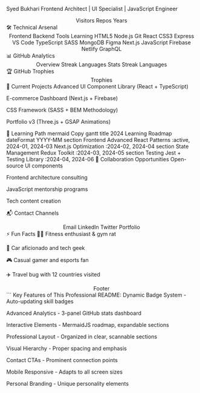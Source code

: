 Syed Bukhari
Frontend Architect | UI Specialist | JavaScript Engineer
<div align="center">
Visitors
Repos
Years

</div>
🛠️ Technical Arsenal
<div align="center">
Frontend	Backend	Tools	Learning
HTML5	Node.js	Git	React
CSS3	Express	VS Code	TypeScript
SASS	MongoDB	Figma	Next.js
JavaScript	Firebase	Netlify	GraphQL
</div>
📊 GitHub Analytics
<div align="center">
Overview	Streak	Languages
Stats	Streak	Languages
</div>
🏆 GitHub Trophies
<div align="center">
Trophies

</div>
🚀 Current Projects
Advanced UI Component Library (React + TypeScript)

E-commerce Dashboard (Next.js + Firebase)

CSS Framework (SASS + BEM Methodology)

Portfolio v3 (Three.js + GSAP Animations)

🌱 Learning Path
mermaid
Copy
gantt
    title 2024 Learning Roadmap
    dateFormat  YYYY-MM
    section Frontend
    Advanced React Patterns    :active, 2024-01, 2024-03
    Next.js Optimization      :2024-02, 2024-04
    section State Management
    Redux Toolkit            :2024-03, 2024-05
    section Testing
    Jest + Testing Library   :2024-04, 2024-06
🤝 Collaboration Opportunities
Open-source UI components

Frontend architecture consulting

JavaScript mentorship programs

Tech content creation

📬 Contact Channels
<div align="center">
Email
LinkedIn
Twitter
Portfolio

</div>
⚡ Fun Facts
🏋️‍♂️ Fitness enthusiast & gym rat

🚗 Car aficionado and tech geek

🎮 Casual gamer and esports fan

✈️ Travel bug with 12 countries visited

<div align="center">
Footer

</div> ```
Key Features of This Professional README:
Dynamic Badge System - Auto-updating skill badges

Advanced Analytics - 3-panel GitHub stats dashboard

Interactive Elements - MermaidJS roadmap, expandable sections

Professional Layout - Organized in clear, scannable sections

Visual Hierarchy - Proper spacing and emphasis

Contact CTAs - Prominent connection points

Mobile Responsive - Adapts to all screen sizes

Personal Branding - Unique personality elements
